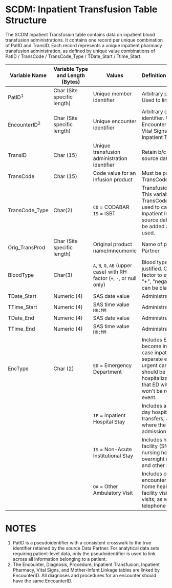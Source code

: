 # SCDM: Inpatient Transfusion Table Structure

The SCDM Inpatient Transfusion table contains data on inpatient blood transfusion administrations. It contains one record per unique combination of PatID and TransID. Each record represents a unique inpatient pharmacy transfusion administration, as defined by unique value combinations of PatID / TransCode / TransCode_Type / TDate_Start / Ttime_Start.

| Variable Name | Variable Type and Length (Bytes) | Values | Definition / Comments / Guideline | Example |
|---|---|---|---|---|
| PatID<sup>1</sup> | Char (Site specific length) | Unique member identifier | Arbitrary person-level identifier. Used to link across tables. | `123456789012345` |
| EncounterID<sup>2</sup> | Char (Site specific length) | Unique encounter identifier | Arbitrary encounter-level identifier. Used to link across the Encounter, Diagnosis, Procedure, Vital Signs, Inpatient Pharmacy, & Inpatient Transfusion tables. | `123456789012345_12242005_99218766_IP` |
| TransID | Char (15) | Unique transfusion administration identifier | Retain b/c useful to map back to source data | `123456789012345` |
| TransCode | Char (15) | Code value for an infusion product | Must be paired with the correct TransCode_Type | `123451224200599` |
| TransCode_Type | Char(2) | `CD` = CODABAR<br>`IS` = ISBT | Transfusion product code type. This variable combined with the TransCode variable should be used to capture any type of Inpatient Infusion product in the source data. Other code types will be added as new terminologies are used. | `CD` |
| Orig_TransProd | Char (Site specific length) | Original product name/mneumonic | Name of product within Data Partner | `Thawed POOLED PLATELETS` |
| BloodType | Char(3) | `A`, `B`, `O`, `AB` (upper case) with RH factor (`+`, `-`, or null only) | Blood type and Rh factors, left-justified. Convert any text Rh factor to symbols (e.g., "pos" to "+", "negative" to "-"). Rh factor can be blank. | `AB+` |
| TDate_Start | Numeric (4) | SAS date value | Administration start date | `12/1/2005` |
| TTime_Start | Numeric (4) | SAS time value `HH:MM` | Administration start time. | `14:27` |
| TDate_End | Numeric (4) | SAS date value | Administration end date | `12/1/2005` |
| TTime_End | Numeric (4) | SAS time value `HH:MM` | Administration end time. | `20:56` |
| EncType | Char (2) | `ED` = Emergency Department | Includes ED encounters that become inpatient stays (in which case inpatient stays would be a separate encounter). Excludes urgent care visits. ED claims should be pulled before hospitalization claims to ensure that ED with subsequent admission won't be rolled up in the hospital event. | `IP` |
| | | `IP` = Inpatient Hospital Stay | Includes all inpatient stays, same-day hospital discharges, hospital transfers, and acute hospital care where the discharge is after the admission date. | |
| | | `IS` = Non-Acute Institutional Stay | Includes hospice, skilled nursing facility (SNF), rehab center, nursing home, residential, overnight non-hospital dialysis and other non-hospital stays. | |
| | | `OA` = Other Ambulatory Visit | Includes other non overnight AV encounters such as hospice visits, home health visits, skilled nursing facility visits, other non-hospital visits, as well as telemedicine, telephone and email consultations. |

# NOTES

1. PatID is a pseudoidentifier with a consistent crosswalk to the true identifier retained by the source Data Partner. For analytical data sets requiring patient-level data, only the pseudoidentifier is used to link across all information belonging to a patient.
2. The Encounter, Diagnosis, Procedure, Inpatient Transfusion, Inpatient Pharmacy, Vital Signs, and Mother-Infant Linkage tables are linked by EncounterID. All diagnoses and procedures for an encounter should have the same EncounterID.